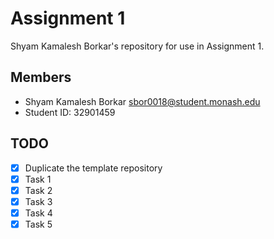 # Assignment 1 

Shyam Kamalesh Borkar's repository for use in Assignment 1.

## Members

* Shyam Kamalesh Borkar sbor0018@student.monash.edu
* Student ID: 32901459

## TODO

- [x] Duplicate the template repository
- [x] Task 1
- [x] Task 2
- [x] Task 3
- [x] Task 4
- [x] Task 5
